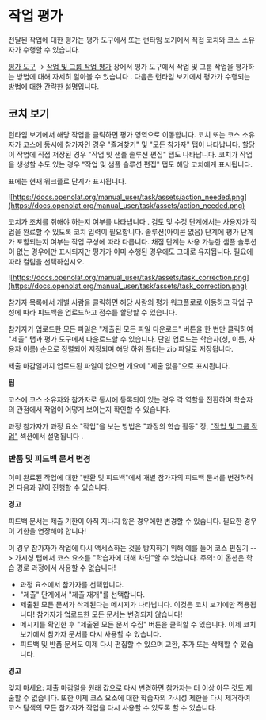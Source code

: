 # 작업 평가

전달된 작업에 대한 평가는 평가 도구에서 또는 런타임 보기에서 직접 코치와 코스 소유자가 수행할 수 있습니다.

[평가 도구](https://docs.openolat.org/manual_user/course_operation/Assessment_tool_-_overview/) → [작업 및 그룹 작업 평가](https://docs.openolat.org/manual_user/course_operation/Assessing_tasks_and_group_tasks/) 장에서 평가 도구에서 작업 및 그룹 작업을 평가하는 방법에 대해 자세히 알아볼 수 있습니다 . 다음은 런타임 보기에서 평가가 수행되는 방법에 대한 간략한 설명입니다.

## 코치 보기

런타임 보기에서 해당 작업을 클릭하면 평가 영역으로 이동합니다. 코치 또는 코스 소유자가 코스에 동시에 참가자인 경우 "즐겨찾기" 및 "모든 참가자" 탭이 나타납니다. 할당이 작업에 직접 저장된 경우 "작업 및 샘플 솔루션 편집" 탭도 나타납니다. 코치가 작업을 생성할 수도 있는 경우 "작업 및 샘플 솔루션 편집" 탭도 해당 코치에게 표시됩니다.

표에는 현재 워크플로 단계가 표시됩니다.

![https://docs.openolat.org/manual_user/task/assets/action_needed.png](https://docs.openolat.org/manual_user/task/assets/action_needed.png)

코치가 조치를 취해야 하는지 여부를 나타냅니다 . 검토 및 수정 단계에서는 사용자가 작업을 완료할 수 있도록 코치 입력이 필요합니다. 솔루션(아이콘 없음) 단계에 평가 단계가 포함되는지 여부는 작업 구성에 따라 다릅니다. 채점 단계는 사용 가능한 샘플 솔루션이 없는 경우에만 표시되지만 평가가 이미 수행된 경우에도 그대로 유지됩니다. 필요에 따라 컬럼을 선택하십시오.

![https://docs.openolat.org/manual_user/task/assets/task_correction.png](https://docs.openolat.org/manual_user/task/assets/task_correction.png)

참가자 목록에서 개별 사람을 클릭하면 해당 사람의 평가 워크플로로 이동하고 작업 구성에 따라 피드백을 업로드하고 점수를 할당할 수 있습니다.

참가자가 업로드한 모든 파일은 "제출된 모든 파일 다운로드" 버튼을 한 번만 클릭하여 "제출" 탭과 평가 도구에서 다운로드할 수 있습니다. 단일 업로드는 학습자(성, 이름, 사용자 이름) 순으로 정렬되어 저장되며 해당 하위 폴더는 zip 파일로 저장됩니다.

제출 마감일까지 업로드된 파일이 없으면 개요에 "제출 없음"으로 표시됩니다.

**팁**

코스에 코스 소유자와 참가자로 동시에 등록되어 있는 경우 각 역할을 전환하여 학습자의 관점에서 작업이 어떻게 보이는지 확인할 수 있습니다.

과정 참가자가 과정 요소 "작업"을 보는 방법은 "과정의 학습 활동" 장, ["작업 및 그룹 작업"](https://docs.openolat.org/manual_user/learning_activities/Working_With_Course_Elements/) 섹션에서 설명됩니다 .

### 반품 및 피드백 문서 변경

이미 완료된 작업에 대한 "반환 및 피드백"에서 개별 참가자의 피드백 문서를 변경하려면 다음과 같이 진행할 수 있습니다.

**경고**

피드백 문서는 제출 기한이 아직 지나지 않은 경우에만 변경할 수 있습니다. 필요한 경우 이 기한을 연장해야 합니다!

이 경우 참가자가 작업에 다시 액세스하는 것을 방지하기 위해 예를 들어 코스 편집기 --> 가시성 탭에서 코스 요소를 "학습자에 대해 차단"할 수 있습니다. 주의: 이 옵션은 학습 경로 과정에서 사용할 수 없습니다!

- 과정 요소에서 참가자를 선택합니다.
- "제출" 단계에서 "제출 재개"를 선택합니다.
- 제출된 모든 문서가 삭제된다는 메시지가 나타납니다. 이것은 코치 보기에만 적용됩니다! 참가자가 업로드한 모든 문서는 변경되지 않습니다!
- 메시지를 확인한 후 "제출된 모든 문서 수집" 버튼을 클릭할 수 있습니다. 이제 코치 보기에서 참가자 문서를 다시 사용할 수 있습니다.
- 피드백 및 반품 문서도 이제 다시 편집할 수 있으며 교환, 추가 또는 삭제할 수 있습니다.

**경고**

잊지 마세요: 제출 마감일을 원래 값으로 다시 변경하면 참가자는 더 이상 아무 것도 제출할 수 없습니다. 또한 이제 코스 요소에 대한 학습자의 가시성 제한을 다시 제거하여 코스 탐색의 모든 참가자가 작업을 다시 사용할 수 있도록 할 수 있습니다.
